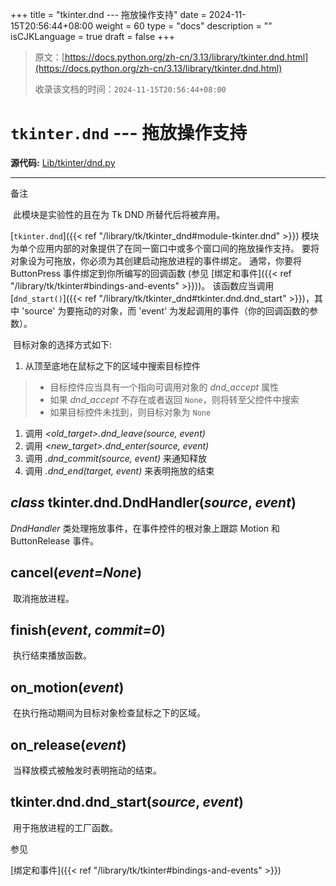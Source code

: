 +++
title = "tkinter.dnd --- 拖放操作支持"
date = 2024-11-15T20:56:44+08:00
weight = 60
type = "docs"
description = ""
isCJKLanguage = true
draft = false
+++

> 原文：[https://docs.python.org/zh-cn/3.13/library/tkinter.dnd.html](https://docs.python.org/zh-cn/3.13/library/tkinter.dnd.html)
>
> 收录该文档的时间：`2024-11-15T20:56:44+08:00`

# `tkinter.dnd` --- 拖放操作支持

**源代码:** [Lib/tkinter/dnd.py](https://github.com/python/cpython/tree/3.13/Lib/tkinter/dnd.py)

------

​备注
 

​	此模块是实验性的且在为 Tk DND 所替代后将被弃用。

[`tkinter.dnd`]({{< ref "/library/tk/tkinter_dnd#module-tkinter.dnd" >}}) 模块为单个应用内部的对象提供了在同一窗口中或多个窗口间的拖放操作支持。 要将对象设为可拖放，你必须为其创建启动拖放进程的事件绑定。 通常，你要将 ButtonPress 事件绑定到你所编写的回调函数 (参见 [绑定和事件]({{< ref "/library/tk/tkinter#bindings-and-events" >}}))。 该函数应当调用 [`dnd_start()`]({{< ref "/library/tk/tkinter_dnd#tkinter.dnd.dnd_start" >}})，其中 'source' 为要拖动的对象，而 'event' 为发起调用的事件（你的回调函数的参数）。

​	目标对象的选择方式如下:

1. 从顶至底地在鼠标之下的区域中搜索目标控件

> - 目标控件应当具有一个指向可调用对象的 *dnd_accept* 属性
> - 如果 *dnd_accept* 不存在或者返回 `None`，则将转至父控件中搜索
> - 如果目标控件未找到，则目标对象为 `None`

1. 调用 *<old_target>.dnd_leave(source, event)*
2. 调用 *<new_target>.dnd_enter(source, event)*
3. 调用 *<target>.dnd_commit(source, event)* 来通知释放
4. 调用 *<source>.dnd_end(target, event)* 来表明拖放的结束

## *class* tkinter.dnd.**DndHandler**(*source*, *event*)

*DndHandler* 类处理拖放事件，在事件控件的根对象上跟踪 Motion 和 ButtonRelease 事件。

## **cancel**(*event=None*)

​	取消拖放进程。

## **finish**(*event*, *commit=0*)

​	执行结束播放函数。

## **on_motion**(*event*)

​	在执行拖动期间为目标对象检查鼠标之下的区域。

## **on_release**(*event*)

​	当释放模式被触发时表明拖动的结束。

## tkinter.dnd.**dnd_start**(*source*, *event*)

​	用于拖放进程的工厂函数。

​参见
 

[绑定和事件]({{< ref "/library/tk/tkinter#bindings-and-events" >}})
